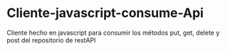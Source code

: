 # Cliente-javascript-consume-Api
Cliente hecho en javascript para consumir los métodos put, get, delete y post del repositorio de restAPI
